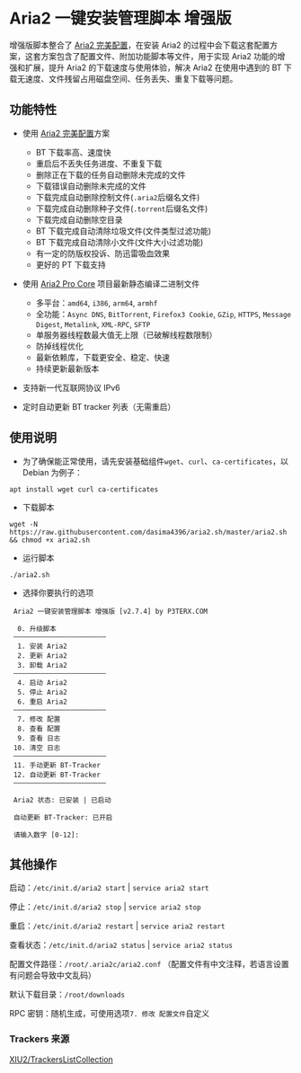 # Aria2 一键安装管理脚本 增强版
增强版脚本整合了 [Aria2 完美配置](https://github.com/P3TERX/aria2.conf)，在安装 Aria2 的过程中会下载这套配置方案，这套方案包含了配置文件、附加功能脚本等文件，用于实现 Aria2 功能的增强和扩展，提升 Aria2 的下载速度与使用体验，解决 Aria2 在使用中遇到的 BT 下载无速度、文件残留占用磁盘空间、任务丢失、重复下载等问题。

## 功能特性

- 使用 [Aria2 完美配置](https://github.com/P3TERX/aria2.conf)方案
    * BT 下载率高、速度快
    * 重启后不丢失任务进度、不重复下载
    * 删除正在下载的任务自动删除未完成的文件
    * 下载错误自动删除未完成的文件
    * 下载完成自动删除控制文件(`.aria2`后缀名文件)
    * 下载完成自动删除种子文件(`.torrent`后缀名文件)
    * 下载完成自动删除空目录
    * BT 下载完成自动清除垃圾文件(文件类型过滤功能)
    * BT 下载完成自动清除小文件(文件大小过滤功能)
    * 有一定的防版权投诉、防迅雷吸血效果
    * 更好的 PT 下载支持

- 使用 [Aria2 Pro Core](https://github.com/P3TERX/Aria2-Pro-Core) 项目最新静态编译二进制文件
    - 多平台：`amd64`, `i386`, `arm64`, `armhf`
    - 全功能：`Async DNS`, `BitTorrent`, `Firefox3 Cookie`, `GZip`, `HTTPS`, `Message Digest`, `Metalink`, `XML-RPC`, `SFTP`
    - 单服务器线程数最大值无上限（已破解线程数限制）
    - 防掉线程优化
    - 最新依赖库，下载更安全、稳定、快速
    - 持续更新最新版本
- 支持新一代互联网协议 IPv6
- 定时自动更新 BT tracker 列表（无需重启）

## 使用说明

* 为了确保能正常使用，请先安装基础组件`wget`、`curl`、`ca-certificates`，以 Debian 为例子：
```
apt install wget curl ca-certificates
```

* 下载脚本
```
wget -N https://raw.githubusercontent.com/dasima4396/aria2.sh/master/aria2.sh && chmod +x aria2.sh
```

* 运行脚本
```
./aria2.sh
```

* 选择你要执行的选项
```
 Aria2 一键安装管理脚本 增强版 [v2.7.4] by P3TERX.COM
 
  0. 升级脚本
 ———————————————————————
  1. 安装 Aria2
  2. 更新 Aria2
  3. 卸载 Aria2
 ———————————————————————
  4. 启动 Aria2
  5. 停止 Aria2
  6. 重启 Aria2
 ———————————————————————
  7. 修改 配置
  8. 查看 配置
  9. 查看 日志
 10. 清空 日志
 ———————————————————————
 11. 手动更新 BT-Tracker
 12. 自动更新 BT-Tracker
 ———————————————————————

 Aria2 状态: 已安装 | 已启动

 自动更新 BT-Tracker: 已开启

 请输入数字 [0-12]:
```

## 其他操作

启动：`/etc/init.d/aria2 start` | `service aria2 start`

停止：`/etc/init.d/aria2 stop` | `service aria2 stop`

重启：`/etc/init.d/aria2 restart` | `service aria2 restart`

查看状态：`/etc/init.d/aria2 status` | `service aria2 status`

配置文件路径：`/root/.aria2c/aria2.conf` （配置文件有中文注释，若语言设置有问题会导致中文乱码）

默认下载目录：`/root/downloads`

RPC 密钥：随机生成，可使用选项`7. 修改 配置文件`自定义

### Trackers 来源

[XIU2/TrackersListCollection](https://github.com/XIU2/TrackersListCollection)
